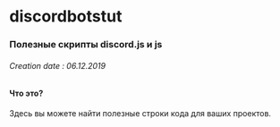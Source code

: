 # discordbotstut
### Полезные скрипты discord.js и js
###### Creation date : 06.12.2019

#### Что это? 
Здесь вы можете найти полезные строки кода для ваших проектов.
